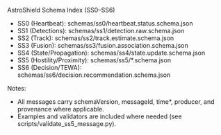 AstroShield Schema Index (SS0–SS6)

- SS0 (Heartbeat): schemas/ss0/heartbeat.status.schema.json
- SS1 (Detections): schemas/ss1/detection.raw.schema.json
- SS2 (Track): schemas/ss2/track.estimate.schema.json
- SS3 (Fusion): schemas/ss3/fusion.association.schema.json
- SS4 (State/Propagation): schemas/ss4/state.update.schema.json
- SS5 (Hostility/Proximity): schemas/ss5/*.schema.json
- SS6 (Decision/TEWA): schemas/ss6/decision.recommendation.schema.json

Notes:
- All messages carry schemaVersion, messageId, time*, producer, and provenance where applicable.
- Examples and validators are included where needed (see scripts/validate_ss5_message.py).



